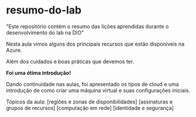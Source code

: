 # resumo-do-lab
"Este repositório contém o resumo das lições aprendidas durante o desenvolvimento do lab na DIO"

Nesta aula vimos alguns dos principais recursos que estão disponíveis na Azure.

Além dos cuidados e boas práticas que devemos ter.

**Foi uma ótima introdução!**

Dando continuidade nas aulas, foi apresentado os tipos de cloud e uma introdução de como criar uma máquina virtual e suas configurações iniciais.

Tópicos da aula:
[regiões e zonas de disponibilidades]
[assinaturas e grupos de recursos]
[computação em rede]
[identidade e segurança]
